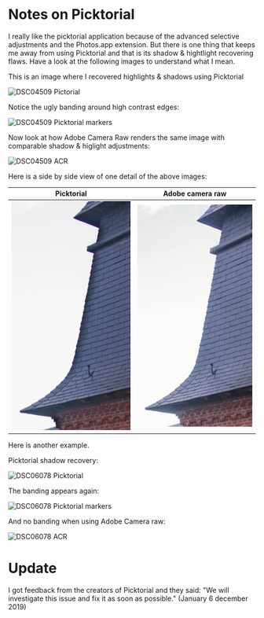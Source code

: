 # Notes on Picktorial

I really like the picktorial application because of the advanced selective adjustments and the Photos.app extension. But there is one thing that keeps me away from using Picktorial and that is its shadow & hightlight recovering flaws. Have a look at the following images to understand what I mean.

This is an image where I recovered highlights & shadows using Picktorial

![DSC04509 Pictorial](DSC04509-Picktorial.jpeg)

Notice the ugly banding around high contrast edges:

![DSC04509 Picktorial markers](DSC04509-Picktorial-markers.jpg)

Now look at how Adobe Camera Raw renders the same image with comparable shadow & higlight adjustments:

![DSC04509 ACR](DSC04509-ACR.jpg)

Here is a side by side view of one detail of the above images:

| Picktorial                                                   | Adobe camera raw                                   |
| ------------------------------------------------------------ | -------------------------------------------------- |
| ![Picktorial tower detail](DSC04509-Picktorial-tower-detail.png) | ![ACR tower detail](DSC04509-ACR-tower-detail.png) |




Here is another example.

Picktorial shadow recovery:

![DSC06078 Picktorial](DSC06078-Picktorial.jpg)

The banding appears again:

![DSC06078 Picktorial markers](DSC06078-Picktorial-markers.jpeg)

And no banding when using Adobe Camera raw:

![DSC06078 ACR](DSC06078-ACR.jpg)

# Update

I got feedback from the creators of Picktorial and they said: "We will investigate this issue and fix it as soon as possible." (January 6 december 2019)
